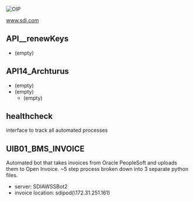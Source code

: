 ![OIP](https://user-images.githubusercontent.com/57625094/206011628-20843eb3-9037-4692-ad36-6cd082de69db.jpeg)

<a href="https://www.sdi.com/">www.sdi.com</a>

## API__renewKeys 
- (empty)

## API14_Archturus 
- (empty)
- (empty)
  - (empty)

## healthcheck
interface to track all automated processes

## UIB01_BMS_INVOICE 
Automated bot that takes invoices from Oracle PeopleSoft and uploads them to Open Invoice. ~5 step process broken down into 3 separate python files. 
  - server: SDIAWSSBot2
  - invoice location: sdipod(\\172.31.251.161)
